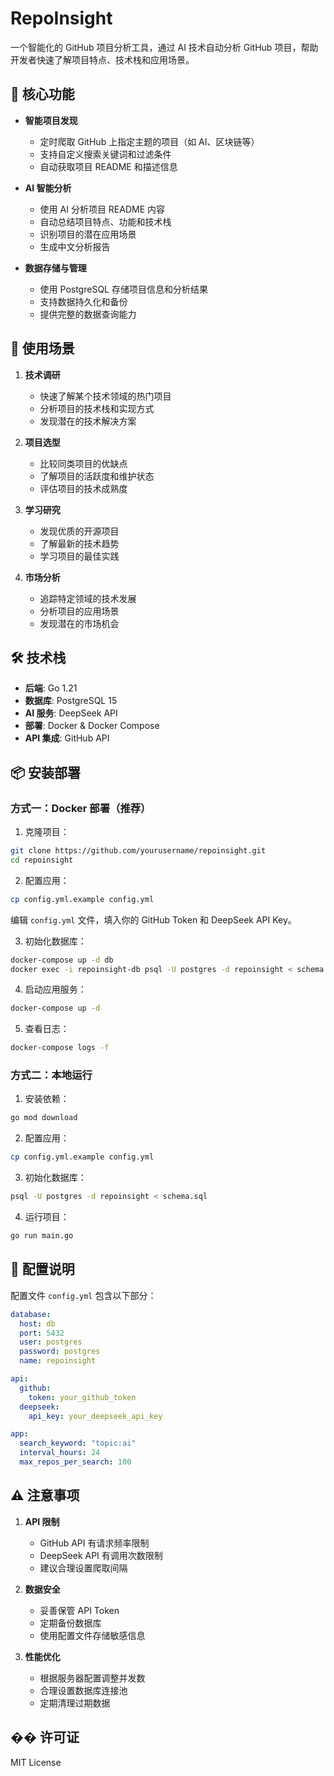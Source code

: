 # RepoInsight

一个智能化的 GitHub 项目分析工具，通过 AI 技术自动分析 GitHub 项目，帮助开发者快速了解项目特点、技术栈和应用场景。

## 🌟 核心功能

- **智能项目发现**
  - 定时爬取 GitHub 上指定主题的项目（如 AI、区块链等）
  - 支持自定义搜索关键词和过滤条件
  - 自动获取项目 README 和描述信息

- **AI 智能分析**
  - 使用 AI 分析项目 README 内容
  - 自动总结项目特点、功能和技术栈
  - 识别项目的潜在应用场景
  - 生成中文分析报告

- **数据存储与管理**
  - 使用 PostgreSQL 存储项目信息和分析结果
  - 支持数据持久化和备份
  - 提供完整的数据查询能力

## 🚀 使用场景

1. **技术调研**
   - 快速了解某个技术领域的热门项目
   - 分析项目的技术栈和实现方式
   - 发现潜在的技术解决方案

2. **项目选型**
   - 比较同类项目的优缺点
   - 了解项目的活跃度和维护状态
   - 评估项目的技术成熟度

3. **学习研究**
   - 发现优质的开源项目
   - 了解最新的技术趋势
   - 学习项目的最佳实践

4. **市场分析**
   - 追踪特定领域的技术发展
   - 分析项目的应用场景
   - 发现潜在的市场机会

## 🛠 技术栈

- **后端**: Go 1.21
- **数据库**: PostgreSQL 15
- **AI 服务**: DeepSeek API
- **部署**: Docker & Docker Compose
- **API 集成**: GitHub API

## 📦 安装部署

### 方式一：Docker 部署（推荐）

1. 克隆项目：
```bash
git clone https://github.com/yourusername/repoinsight.git
cd repoinsight
```

2. 配置应用：
```bash
cp config.yml.example config.yml
```
编辑 `config.yml` 文件，填入你的 GitHub Token 和 DeepSeek API Key。

3. 初始化数据库：
```bash
docker-compose up -d db
docker exec -i repoinsight-db psql -U postgres -d repoinsight < schema.sql
```

4. 启动应用服务：
```bash
docker-compose up -d
```

5. 查看日志：
```bash
docker-compose logs -f
```

### 方式二：本地运行

1. 安装依赖：
```bash
go mod download
```

2. 配置应用：
```bash
cp config.yml.example config.yml
```

3. 初始化数据库：
```bash
psql -U postgres -d repoinsight < schema.sql
```

4. 运行项目：
```bash
go run main.go
```

## 🔧 配置说明

配置文件 `config.yml` 包含以下部分：

```yaml
database:
  host: db
  port: 5432
  user: postgres
  password: postgres
  name: repoinsight

api:
  github:
    token: your_github_token
  deepseek:
    api_key: your_deepseek_api_key

app:
  search_keyword: "topic:ai"
  interval_hours: 24
  max_repos_per_search: 100
```

## ⚠️ 注意事项

1. **API 限制**
   - GitHub API 有请求频率限制
   - DeepSeek API 有调用次数限制
   - 建议合理设置爬取间隔

2. **数据安全**
   - 妥善保管 API Token
   - 定期备份数据库
   - 使用配置文件存储敏感信息

3. **性能优化**
   - 根据服务器配置调整并发数
   - 合理设置数据库连接池
   - 定期清理过期数据

## �� 许可证

MIT License
